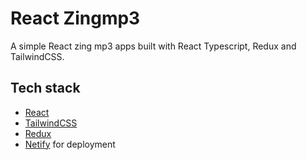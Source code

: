 # React Zingmp3

A simple React zing mp3 apps built with React Typescript, Redux and TailwindCSS.

## Tech stack

- [React](https://reactjs.org/)
- [TailwindCSS](https://tailwindcss.com/)
- [Redux](https://redux.js.org/)
- [Netify](https://www.netlify.com/) for deployment

